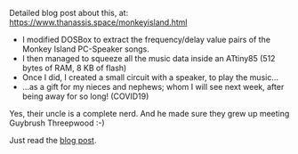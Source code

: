 Detailed blog post about this, at: https://www.thanassis.space/monkeyisland.html

- I modified DOSBox to extract the frequency/delay value pairs of the Monkey Island PC-Speaker songs.
- I then managed to squeeze all the music data inside an ATtiny85 (512 bytes of RAM, 8 KB of flash)
- Once I did, I created a small circuit with a speaker, to play the music...
- ...as a gift for my nieces and nephews; whom I will see next week, after being away for so long! (COVID19) 

Yes, their uncle is a complete nerd. And he made sure they grew up meeting Guybrush Threepwood :-) 

Just read the [blog post](https://www.thanassis.space/monkeyisland.html).
